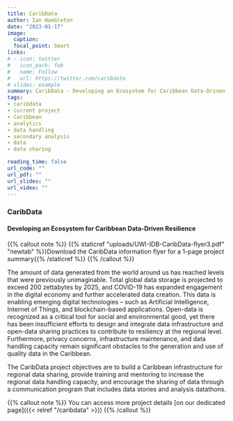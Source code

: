 ```yaml
---
title: CaribData
author: Ian Hambleton
date: "2023-01-17"
image:
  caption:
  focal_point: Smart
links:
# - icon: twitter
#   icon_pack: fab
#   name: Follow
#   url: https://twitter.com/caribdata
# slides: example
summary: CaribData - Developing an Ecosystem for Caribbean Data-Driven Resilience 
tags:
- caribdata
- current project
- Caribbean
- analytics
- data handling
- secondary analysis
- data
- data sharing

reading_time: false
url_code: ""
url_pdf: ""
url_slides: ""
url_video: ""
---
```


### CaribData
#### Developing an Ecosystem for Caribbean Data-Driven Resilience 

{{% callout note %}}
{{% staticref "uploads/UWI-IDB-CaribData-flyer3.pdf" "newtab" %}}Download the CaribData information flyer for a 1-page project summary{{% /staticref %}}
{{% /callout %}}

The amount of data generated from the world around us has reached levels that were previously unimaginable. Total global data storage is projected to exceed 200 zettabytes by 2025, and COVID-19 has expanded engagement in the digital economy and further accelerated data creation. This data is enabling emerging digital technologies – such as Artificial Intelligence, Internet of Things, and blockchain-based applications. Open-data is recognized as a critical tool for social and environmental good, yet there has been insufficient efforts to design and integrate data infrastructure and open-data sharing practices to contribute to resiliency at the regional level. Furthermore, privacy concerns, infrastructure maintenance, and data handling capacity remain significant obstacles to the generation and use of quality data in the Caribbean. 

The CaribData project objectives are to build a Caribbean infrastructure for regional data sharing, provide training and mentoring to increase the regional data handling capacity, and encourage the sharing of data through a communication program that includes data stories and analysis datathons. 

{{% callout note %}}
You can access more project details [on our dedicated page]({{< relref "/caribdata" >}})
{{% /callout %}}